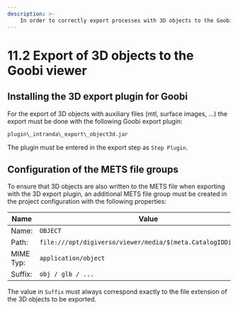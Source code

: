 ```yaml
---
description: >-
    In order to correctly export processes with 3D objects to the Goobi viewer or other presentation systems, some additional precautions are necessary.
---
```


# 11.2 Export of 3D objects to the Goobi viewer

## Installing the 3D export plugin for Goobi

For the export of 3D objects with auxiliary files \(mtl, surface images, ...\) the export must be done with the following Goobi export plugin:

```
plugin\_intranda\_export\_object3d.jar
```

The plugin must be entered in the export step as `Step Plugin`.

## Configuration of the METS file groups

To ensure that 3D objects are also written to the METS file when exporting with the 3D export plugin, an additional METS file group must be created in the project configuration with the following properties:

Name | Value
------------|-----------
Name: | `OBJECT`
Path: | `file:///opt/digiverso/viewer/media/$(meta.CatalogIDDigital)/`
MIME Typ: | `application/object`
Suffix: |  `obj / glb / ... `

The value in `Suffix` must always correspond exactly to the file extension of the 3D objects to be exported.
